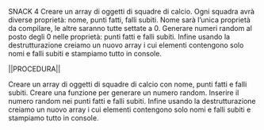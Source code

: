 SNACK 4
Creare un array di oggetti di squadre di calcio. Ogni squadra avrà diverse proprietà: nome, punti fatti, falli subiti.
Nome sarà l’unica proprietà da compilare, le altre saranno tutte settate a 0.
Generare numeri random al posto degli 0 nelle proprietà: punti fatti e falli subiti.
Infine usando la destrutturazione creiamo un nuovo array i cui elementi contengono solo nomi e falli subiti e stampiamo tutto in console.

||PROCEDURA||

Creare un array di oggetti di squadre di calcio con nome, punti fatti e falli subiti.
Creare una funzione per generare un numero random.
Inserire il numero random nei punti fatti e falli subiti.
Infine usando la destrutturazione creiamo un nuovo array i cui elementi contengono solo nomi e falli subiti e stampiamo tutto in console.